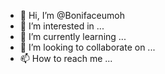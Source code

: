 - 👋 Hi, I’m @Bonifaceumoh
- 👀 I’m interested in ...
- 🌱 I’m currently learning ...
- 💞️ I’m looking to collaborate on ...
- 📫 How to reach me ...

<!---
Bonifaceumoh/Bonifaceumoh is a ✨ special ✨ repository because its `README.md` (this file) appears on your GitHub profile.
You can click the Preview link to take a look at your changes.
--->
